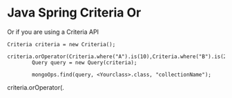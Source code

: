 Java Spring Criteria Or
=======================

Or if you are using a Criteria API

```
Criteria criteria = new Criteria();
        criteria.orOperator(Criteria.where("A").is(10),Criteria.where("B").is(20));
        Query query = new Query(criteria);

        mongoOps.find(query, <Yourclass>.class, "collectionName");
```
criteria.orOperator(.